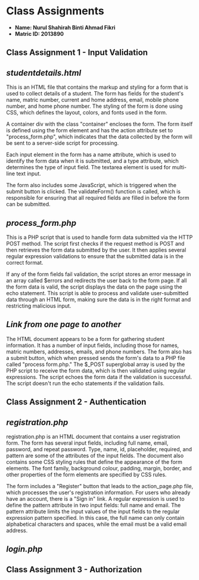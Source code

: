 # Class Assignments

* **Name: Nurul Shahirah Binti Ahmad Fikri** 
* **Matric ID: 2013890**

## Class Assignment 1 - Input Validation

## *studentdetails.html* <br /> 
This is an HTML file that contains the markup and styling for a form that is used to collect details of a student. The form has fields for the student's name, matric number, current and home address, email, mobile phone number, and home phone number. The styling of the form is done using CSS, which defines the layout, colors, and fonts used in the form.

A container div with the class "container" encloses the form. The form itself is defined using the form element and has the action attribute set to "process_form.php", which indicates that the data collected by the form will be sent to a server-side script for processing.

Each input element in the form has a name attribute, which is used to identify the form data when it is submitted, and a type attribute, which determines the type of input field. The textarea element is used for multi-line text input.

The form also includes some JavaScript, which is triggered when the submit button is clicked. The validateForm() function is called, which is responsible for ensuring that all required fields are filled in before the form can be submitted.

## *process_form.php* <br /> 
This is a PHP script that is used to handle form data submitted via the HTTP POST method. The script first checks if the request method is POST and then retrieves the form data submitted by the user. It then applies several regular expression validations to ensure that the submitted data is in the correct format.

If any of the form fields fail validation, the script stores an error message in an array called $errors and redirects the user back to the form page. If all the form data is valid, the script displays the data on the page using the echo statement. This script is able to process and validate user-submitted data through an HTML form, making sure the data is in the right format and restricting malicious input.

## *Link from one page to another* <br /> 
The HTML document appears to be a form for gathering student information. It has a number of input fields, including those for names, matric numbers, addresses, emails, and phone numbers. The form also has a submit button, which when pressed sends the form's data to a PHP file called "process form.php." The $_POST superglobal array is used by the PHP script to receive the form data, which is then validated using regular expressions. The script echoes the form data if the validation is successful. The script doesn't run the echo statements if the validation fails. 

## Class Assignment 2 - Authentication

## *registration.php* <br /> 
registration.php is an HTML document that contains a user registration form. The form has several input fields, including full name, email, password, and repeat password. Type, name, id, placeholder, required, and pattern are some of the attributes of the input fields. The document also contains some CSS styling rules that define the appearance of the form elements. The font family, background colour, padding, margin, border, and other properties of the form elements are specified by CSS rules.

The form includes a "Register" button that leads to the action_page.php file, which processes the user's registration information. For users who already have an account, there is a "Sign in" link. A regular expression is used to define the pattern attribute in two input fields: full name and email. The pattern attribute limits the input values of the input fields to the regular expression pattern specified. In this case, the full name can only contain alphabetical characters and spaces, while the email must be a valid email address.

## *login.php* <br /> 

## Class Assignment 3 - Authorization
